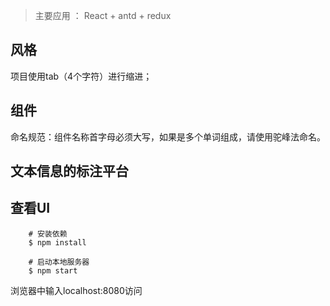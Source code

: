 >主要应用 ： React + antd + redux 
## 风格
项目使用tab（4个字符）进行缩进；

## 组件
命名规范：组件名称首字母必须大写，如果是多个单词组成，请使用驼峰法命名。
  
## 文本信息的标注平台  
  
## 查看UI
  
```shell
    # 安装依赖
    $ npm install
```  
```shell
    # 启动本地服务器  
    $ npm start  
```  
浏览器中输入localhost:8080访问
